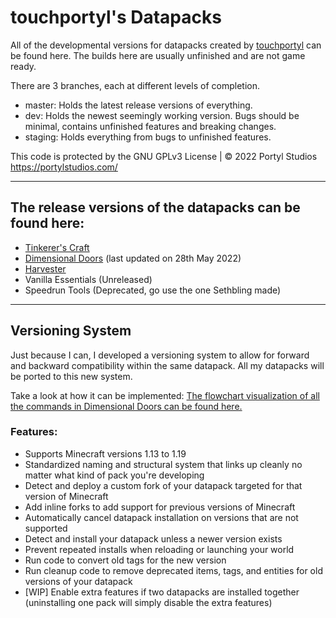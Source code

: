 # touchportyl's Datapacks
All of the developmental versions for datapacks created by [touchportyl](https:/github.com/touchportyl) can be found here. The builds here are usually unfinished and are not game ready.

There are 3 branches, each at different levels of completion.
- master: Holds the latest release versions of everything.
- dev: Holds the newest seemingly working version. Bugs should be minimal, contains unfinished features and breaking changes.
- staging: Holds everything from bugs to unfinished features.

This code is protected by the GNU GPLv3 License | © 2022 Portyl Studios https://portylstudios.com/

---

## The release versions of the datapacks can be found here:
+ [Tinkerer's Craft](https://github.com/touchportyl/tinkererscraft)
+ [Dimensional Doors](https://github.com/touchportyl/dimensionaldoors) (last updated on 28th May 2022)
+ [Harvester](https://github.com/touchportyl/harvester)
+ Vanilla Essentials (Unreleased)
+ Speedrun Tools (Deprecated, go use the one Sethbling made)

---

## Versioning System
Just because I can, I developed a versioning system to allow for forward and backward compatibility within the same datapack. All my datapacks will be ported to this new system.

Take a look at how it can be implemented:
[The flowchart visualization of all the commands in Dimensional Doors can be found here.](https://app.wisemapping.com/c/maps/1325007/public)

### Features:
- Supports Minecraft versions 1.13 to 1.19
- Standardized naming and structural system that links up cleanly no matter what kind of pack you're developing
- Detect and deploy a custom fork of your datapack targeted for that version of Minecraft
- Add inline forks to add support for previous versions of Minecraft
- Automatically cancel datapack installation on versions that are not supported
- Detect and install your datapack unless a newer version exists
- Prevent repeated installs when reloading or launching your world
- Run code to convert old tags for the new version
- Run cleanup code to remove deprecated items, tags, and entities for old versions of your datapack
- [WIP] Enable extra features if two datapacks are installed together (uninstalling one pack will simply disable the extra features)
